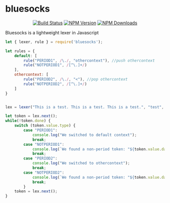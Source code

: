 # bluesocks

<p align=center><a href="https://travis-ci.org/cottonflop/bluesocks"><img src="https://travis-ci.org/cottonflop/bluesocks.svg?branch=master" title="Build Status"></a> <a href="https://www.npmjs.com/package/bluesocks"><img src="https://img.shields.io/npm/v/bluesocks.svg" title="NPM Version"></a> <a href="https://www.npmjs.com/package/bluesocks"><img src="https://img.shields.io/npm/dm/bluesocks.svg" title="NPM Downloads"></a></p>

Bluesocks is a lightweight lexer in Javascript

```javascript
let { lexer, rule } = require('bluesocks');

let rules = {
	default: [
		rule("PERIOD1", /\./, "othercontext"), //push othercontext
		rule("NOTPERIOD1", /[^\.]+/)
	],
	othercontext: [
		rule("PERIOD2", /\./, "<"), //pop othercontext
		rule("NOTPERIOD2", /[^\.]+/)
	]
}


lex = lexer("This is a test. This is a test. This is a test.", "test", rules);

let token = lex.next();
while(!token.done) {
	switch (token.value.type) {
		case "PERIOD1":
			console.log("We switched to default context");
			break;
		case "NOTPERIOD1":
			console.log(`We found a non-period token: "${token.value.data}"`);
			break;
		case "PERIOD2":
			console.log("We switched to othercontext");
			break;
		case "NOTPERIOD2":
			console.log(`We found a non-period token: "${token.value.data}"`);
			break;
		}
	token = lex.next();
}
```
